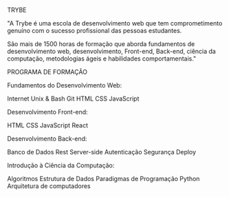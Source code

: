 TRYBE

"A Trybe é uma escola de desenvolvimento web que tem comprometimento genuíno com o sucesso profissional das pessoas estudantes. 

São mais de 1500 horas de formação que aborda fundamentos de desenvolvimento web, desenvolvimento, Front-end, Back-end, ciência da computação, metodologias ágeis e habilidades comportamentais."

PROGRAMA DE FORMAÇÃO

Fundamentos do Desenvolvimento Web:

Internet
Unix & Bash
Git
HTML
CSS
JavaScript

Desenvolvimento Front-end:

HTML
CSS
JavaScript
React

Desenvolvimento Back-end:

Banco de Dados
Rest
Server-side
Autenticação
Segurança
Deploy

Introdução à Ciência da Computação:

Algoritmos
Estrutura de Dados
Paradigmas de Programação
Python
Arquitetura de computadores
